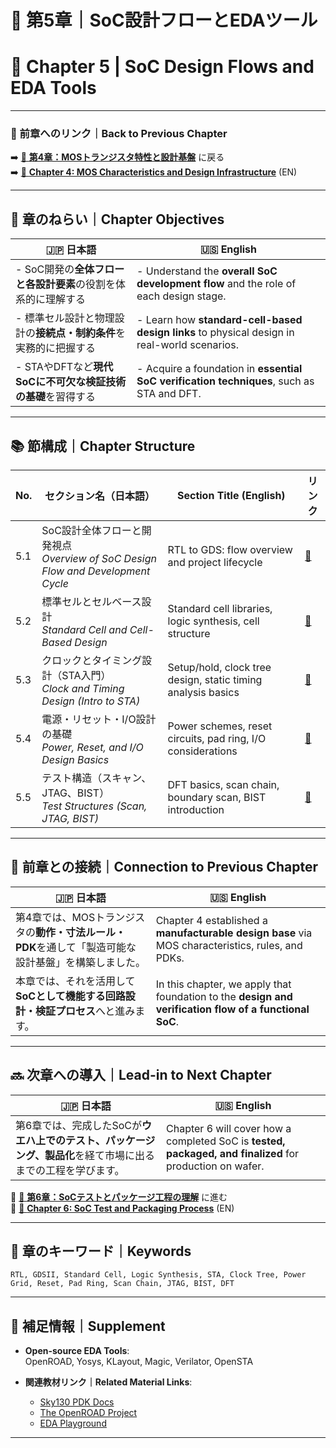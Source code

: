# 📘 第5章｜SoC設計フローとEDAツール  
# 📘 Chapter 5 | SoC Design Flows and EDA Tools

---

### 📎 前章へのリンク｜Back to Previous Chapter  
➡️ [📘 **第4章：MOSトランジスタ特性と設計基盤**](../chapter4_mos_basics/README.md) に戻る  
➡️ [📘 **Chapter 4: MOS Characteristics and Design Infrastructure**](../chapter4_mos_basics/README.md) (EN)

---

## 🎯 章のねらい｜Chapter Objectives

| 🇯🇵 日本語                                                                                   | 🇺🇸 English                                                                                      |
|--------------------------------------------------------------------------------------------|-----------------------------------------------------------------------------------------------|
| - SoC開発の**全体フローと各設計要素**の役割を体系的に理解する                                     | - Understand the **overall SoC development flow** and the role of each design stage.         |
| - 標準セル設計と物理設計の**接続点・制約条件**を実務的に把握する                                    | - Learn how **standard-cell-based design links** to physical design in real-world scenarios. |
| - STAやDFTなど**現代SoCに不可欠な検証技術の基礎**を習得する                                       | - Acquire a foundation in **essential SoC verification techniques**, such as STA and DFT.    |

---

## 📚 節構成｜Chapter Structure

| No. | セクション名（日本語）                                                             | Section Title (English)                                       | リンク |
|-----|-------------------------------------------------------------------------------------|----------------------------------------------------------------|--------|
| 5.1 | SoC設計全体フローと開発視点<br>_Overview of SoC Design Flow and Development Cycle_ | RTL to GDS: flow overview and project lifecycle               | [📎](5.1_soc_design_flow.md) |
| 5.2 | 標準セルとセルベース設計<br>_Standard Cell and Cell-Based Design_                  | Standard cell libraries, logic synthesis, cell structure       | [📎](5.2_standard_cell_based_design.md) |
| 5.3 | クロックとタイミング設計（STA入門）<br>_Clock and Timing Design (Intro to STA)_     | Setup/hold, clock tree design, static timing analysis basics   | [📎](5.3_clock_and_sta.md) |
| 5.4 | 電源・リセット・I/O設計の基礎<br>_Power, Reset, and I/O Design Basics_              | Power schemes, reset circuits, pad ring, I/O considerations    | [📎](5.4_power_io_design.md) |
| 5.5 | テスト構造（スキャン、JTAG、BIST）<br>_Test Structures (Scan, JTAG, BIST)_          | DFT basics, scan chain, boundary scan, BIST introduction       | [📎](5.5_test_structures.md) |

---

## 🔄 前章との接続｜Connection to Previous Chapter

| 🇯🇵 日本語                                                                                                     | 🇺🇸 English                                                                                                        |
|--------------------------------------------------------------------------------------------------------------|------------------------------------------------------------------------------------------------------------------|
| 第4章では、MOSトランジスタの**動作・寸法ルール・PDK**を通して「製造可能な設計基盤」を構築しました。                      | Chapter 4 established a **manufacturable design base** via MOS characteristics, rules, and PDKs.                |
| 本章では、それを活用して**SoCとして機能する回路設計・検証プロセス**へと進みます。                                 | In this chapter, we apply that foundation to the **design and verification flow of a functional SoC**.          |

---

## 🔜 次章への導入｜Lead-in to Next Chapter

| 🇯🇵 日本語                                                                                                   | 🇺🇸 English                                                                                              |
|------------------------------------------------------------------------------------------------------------|----------------------------------------------------------------------------------------------------------|
| 第6章では、完成したSoCが**ウエハ上でのテスト、パッケージング、製品化**を経て市場に出るまでの工程を学びます。           | Chapter 6 will cover how a completed SoC is **tested, packaged, and finalized** for production on wafer. |

📎 [📘 **第6章：SoCテストとパッケージ工程の理解**](../chapter6_test_and_package/README.md) に進む  
📎 [📘 **Chapter 6: SoC Test and Packaging Process**](../chapter6_test_and_package/README.md) (EN)

---

## 🧩 章のキーワード｜Keywords

```
RTL, GDSII, Standard Cell, Logic Synthesis, STA, Clock Tree, Power Grid, Reset, Pad Ring, Scan Chain, JTAG, BIST, DFT
```

---

## 📌 補足情報｜Supplement

- **Open-source EDA Tools**:  
  OpenROAD, Yosys, KLayout, Magic, Verilator, OpenSTA

- **関連教材リンク｜Related Material Links**:  
  - [Sky130 PDK Docs](https://skywater-pdk.readthedocs.io)  
  - [The OpenROAD Project](https://theopenroadproject.org)  
  - [EDA Playground](https://www.edaplayground.com/)  

---
